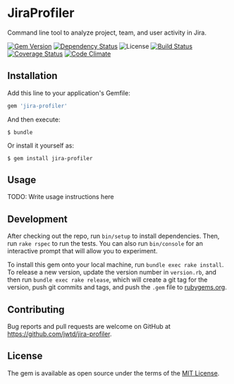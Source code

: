 

# JiraProfiler

Command line tool to analyze project, team, and user activity in Jira.

[![Gem Version](https://badge.fury.io/rb/sinderella.png)](http://badge.fury.io/rb/jira-profiler) [![Dependency Status](https://gemnasium.com/badges/github.com/jwtd/jira-profiler.svg)](https://gemnasium.com/github.com/jwtd/jira-profiler) <img src="http://img.shields.io/badge/license-MIT-yellowgreen.svg" alt="License" data-pin-nopin="true">
[![Build Status](https://travis-ci.org/jwtd/jira-profiler.svg?branch=master)](https://travis-ci.org/jwtd/jira-profiler) [![Coverage Status](https://coveralls.io/repos/github/jwtd/jira-profiler/badge.svg?branch=master)](https://coveralls.io/github/jwtd/jira-profiler?branch=master) [![Code Climate](https://codeclimate.com/github/jwtd/jira-profiler/badges/gpa.svg)](https://codeclimate.com/github/jwtd/jira-profiler)


## Installation

Add this line to your application's Gemfile:

```ruby
gem 'jira-profiler'
```

And then execute:

    $ bundle

Or install it yourself as:

    $ gem install jira-profiler

## Usage

TODO: Write usage instructions here

## Development

After checking out the repo, run `bin/setup` to install dependencies. Then, run `rake rspec` to run the tests. You can also run `bin/console` for an interactive prompt that will allow you to experiment.

To install this gem onto your local machine, run `bundle exec rake install`. To release a new version, update the version number in `version.rb`, and then run `bundle exec rake release`, which will create a git tag for the version, push git commits and tags, and push the `.gem` file to [rubygems.org](https://rubygems.org).

## Contributing

Bug reports and pull requests are welcome on GitHub at https://github.com/jwtd/jira-profiler.


## License

The gem is available as open source under the terms of the [MIT License](http://opensource.org/licenses/MIT).

